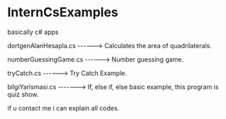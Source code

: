 # InternCsExamples
basically c# apps

dortgenAlanHesapla.cs ------> Calculates the area of quadrilaterals.


numberGuessingGame.cs ------> Number guessing game.

tryCatch.cs ------> Try Catch Example.

bilgiYarismasi.cs -------> If, else if, else basic example, this program is quiz show.


if u contact me i can explain all codes.
